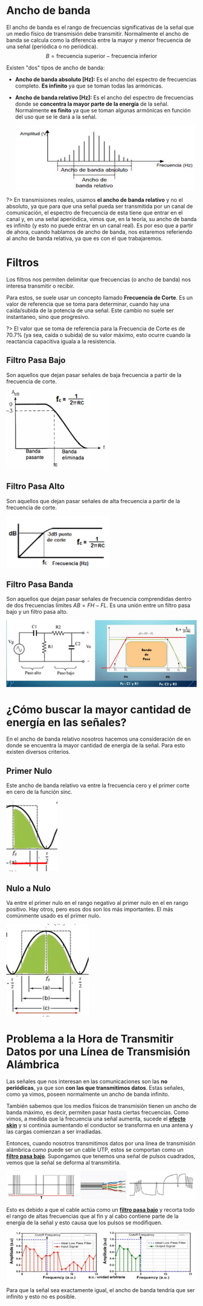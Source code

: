 # Ancho de banda

El ancho de banda es el rango de frecuencias significativas de la señal que un
medio físico de transmisión debe transmitir. Normalmente el ancho de banda se calcula como la diferencia entre la mayor y menor frecuencia de una señal (periódica o no periódica). $$B = \text{frecuencia superior} - \text{frecuencia inferior}$$

Existen "dos" tipos de ancho de banda:

- **Ancho de banda absoluto [Hz]:**
Es el ancho del espectro de frecuencias completo. **Es infinito** ya que se toman todas las armónicas.

- **Ancho de banda relativo [Hz]:**
Es el ancho del espectro de frecuencias donde se **concentra la mayor parte de la energía** de la señal. Normalmente **es finito** ya que se toman algunas armónicas en función del uso que se le dará a la señal.

    ![ancho_banda_relativo](../assets/ancho_banda_relativo.png)

?>  En transmisiones reales, usamos **el ancho de banda relativo** y no el absoluto, ya que para que una señal pueda ser transmitida por un canal de comunicación, el espectro de frecuencia de esta tiene que entrar en el canal y, en una señal aperiódica, vimos que, en la teoría, su ancho de banda es infinito (y esto no puede entrar en un canal real). Es por eso que a partir de ahora, cuando hablamos de ancho de banda, nos estaremos referiendo al ancho de banda relativa, ya que es con el que trabajaremos.

# Filtros

Los filtros nos permiten delimitar que frecuencias (o ancho de banda) nos interesa transmitir o recibir.

Para estos, se suele usar un concepto llamado **Frecuencia de Corte**. Es un valor de referencia que se toma para determinar, cuando hay una caída/subida de la potencia de una señal. Este cambio no suele ser instantaneo, sino que progresivo.

?> El valor que se toma de referencia para la Frecuencia de Corte es de 70.7% (ya sea, caida o subida) de su valor máximo, esto ocurre cuando la reactancia capacitiva iguala a la resistencia.

## Filtro Pasa Bajo

Son aquellos que dejan pasar señales de baja frecuencia a partir de la frecuencia de corte.

![filtro_pasa_baja](../assets/filtro_pasa_baja.png)

## Filtro Pasa Alto

Son aquellos que dejan pasar señales de alta frecuencia a partir de la frecuencia de corte.

![filtro_pasa_alto](../assets/filtro_pasa_alto.png)

## Filtro Pasa Banda

Son aquellos que dejan pasar señales de frecuencia comprendidas dentro de dos frecuencias límites $AB = FH - FL$. Es una unión entre un filtro pasa bajo y un filtro pasa alto.

![filtro_pasa_banda](../assets/filtro_pasa_banda.png)

# ¿Cómo buscar la mayor cantidad de energía en las señales?

En el ancho de banda relativo nosotros hacemos una consideración de en donde se encuentra la mayor cantidad de energía de la señal. Para esto existen diversos criterios.

## Primer Nulo

Este ancho de banda relativo va entre la frecuencia cero y el primer corte en cero de la función sinc.

![primer_nulo](../assets/primer_nulo.png)

## Nulo a Nulo

Va entre el primer nulo en el rango negativo al primer nulo en el en rango positivo. Hay otros, pero esos dos son los más importantes. El más comúnmente usado es el primer nulo.

![nulo_nulo](../assets/nulo_nulo.png)

# Problema a la Hora de Transmitir Datos por una Línea de Transmisión Alámbrica

Las señales que nos interesan en las comunicaciones son las **no periódicas**, ya que son **con las que transmitimos datos**. Estas señales, como ya vimos, poseen normalmente un ancho de banda infinito.

También sabemos que los medios físicos de transmisión tienen un ancho de banda máximo, es decir, permiten pasar hasta ciertas frecuencias. Como vimos, a medida que la frecuencia una señal aumenta, sucede el **[efecto skin](../intr_sistemas_de_comunicaciones/fisica_de_las_comunicaciones#efecto-skin)** y si continúa aumentando el conductor se transforma en una antena y las cargas comienzan a ser irradiadas.

Entonces, cuando nosotros transmitimos datos por una línea de transmisión alámbrica como puede ser un cable UTP, estos se comportan como un **[filtro pasa bajo](#filtro-pasa-bajo)**. Supongamos que tenemos una señal de pulsos cuadrados, vemos que la señal se deforma al transmitirla.

![ej_filtro_utp](../assets/ej_filtro_utp.png)


Esto es debido a que el cable actúa como un **[filtro pasa bajo](#filtro-pasa-bajo)** y recorta todo el rango de altas frecuencias que al fin y al cabo contiene parte de la energía de la señal y esto causa que los pulsos se modifiquen.

![ej_filtro_problema](../assets/ej_filtro_problema.png)

Para que la señal sea exactamente igual, el ancho de banda tendría que ser infinito y esto no es posible.
